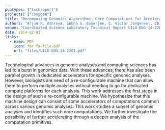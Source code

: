 ```yaml
---
pubtypes: ["techreport"]
projects: ["compgen"]
title: "Decomposing Genomics Algorithms: Core Computations for Accelerating Genomics Analyses"
authors: "Arjun P. Athreya, Subho S. Banerjee, C. Victor Jongeneel, Zbigniew T. Kalbarczyk and Ravishankar K. Iyer"
venue: "Coordinated Science Laboratory Technical Report UILU-ENG-14-2201"
date: 2014-02-01
links:
  - name: PDF
    icon: far fa-file-pdf
    url: "files/UILU-ENG-14-2201.pdf"
---
```


Technological advances in genomic analyses and computing sciences has led to a burst in genomics
data. With these advances, there has also been parallel growth in dedicated accelerators for
specific genomic analyses. However, biologists are need of a re-configurable machine that can allow
them to perform multiple analyses without needing to go for dedicated compute platforms for each
analysis. This work addresses the first steps in the design of such a re-configurable machine. We
hypothesize that this machine design can consist of some accelerators of computations common across
various genomic analyses. This work studies a subset of genomic analyses and identifies such core
computations.  We further investigate the possibility of further accelerating through a deeper
analysis of the computation primitives.
